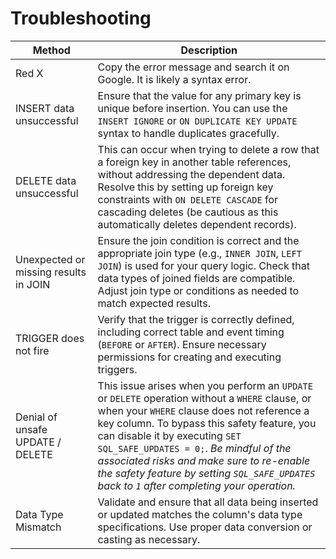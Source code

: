 # Troubleshooting
| Method     | Description                          |
| ---------- | ------------------------------------ |
| Red X      | Copy the error message and search it on Google. It is likely a syntax error. |
| INSERT data unsuccessful | Ensure that the value for any primary key is unique before insertion. You can use the `INSERT IGNORE` or `ON DUPLICATE KEY UPDATE` syntax to handle duplicates gracefully. |
| DELETE data unsuccessful | This can occur when trying to delete a row that a foreign key in another table references, without addressing the dependent data. Resolve this by setting up foreign key constraints with `ON DELETE CASCADE` for cascading deletes (be cautious as this automatically deletes dependent records). |
| Unexpected or missing results in JOIN | Ensure the join condition is correct and the appropriate join type (e.g., `INNER JOIN`, `LEFT JOIN`) is used for your query logic. Check that data types of joined fields are compatible. Adjust join type or conditions as needed to match expected results.  |
| TRIGGER does not fire | Verify that the trigger is correctly defined, including correct table and event timing (`BEFORE` or `AFTER`). Ensure necessary permissions for creating and executing triggers. |
| Denial of unsafe UPDATE / DELETE | This issue arises when you perform an `UPDATE` or `DELETE` operation without a `WHERE` clause, or when your `WHERE` clause does not reference a key column. To bypass this safety feature, you can disable it by executing `SET SQL_SAFE_UPDATES = 0;`. *Be mindful of the associated risks and make sure to re-enable the safety feature by setting `SQL_SAFE_UPDATES` back to `1` after completing your operation.* |
| Data Type Mismatch | Validate and ensure that all data being inserted or updated matches the column's data type specifications. Use proper data conversion or casting as necessary. |
